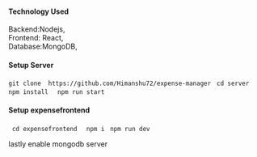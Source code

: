 <h4>Technology Used</h4>
<p>
    Backend:Nodejs,<br>
    Frontend: React,<br>
    Database:MongoDB,<br>
</p>
<h4>Setup Server</h4>
<code>git clone  https://github.com/Himanshu72/expense-manager</code>
<code> cd server</code>
<code> npm install </code>
<code> npm run start </code>

<h4>Setup expensefrontend</h4>
<code> cd expensefrontend </code>
<code> npm i </code>
<code>npm run dev</code>

<p>lastly enable mongodb server</p>
